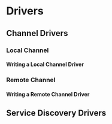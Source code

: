 # Drivers

## Channel Drivers

### Local Channel

#### Writing a Local Channel Driver

### Remote Channel

#### Writing a Remote Channel Driver

## Service Discovery Drivers